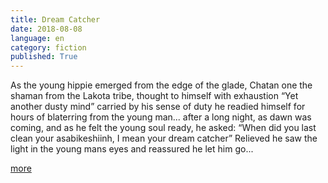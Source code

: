 ```yaml
---
title: Dream Catcher
date: 2018-08-08
language: en
category: fiction
published: True
---
```


As the young hippie emerged from the edge of the glade, Chatan one the shaman from the Lakota tribe, thought to himself with exhaustion
“Yet another dusty mind”
carried by his sense of duty he readied himself for hours of blaterring from the young man...
after a long night, as dawn was coming, and as he felt the young soul ready, he asked:
“When did you last clean your asabikeshiinh, I mean your dream catcher”
Relieved he saw the light in the young mans eyes and reassured he let him go...

[more](https://legomenon.com/dreamcatcher-meaning-legend-history-origins.html)
